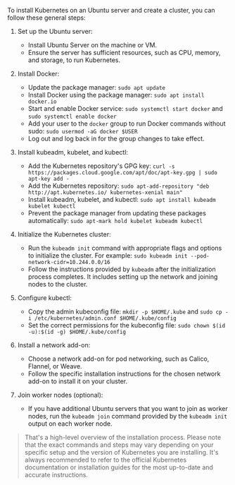 To install Kubernetes on an Ubuntu server and create a cluster, you can follow these general steps:

1. Set up the Ubuntu server:
    
    - Install Ubuntu Server on the machine or VM.
    - Ensure the server has sufficient resources, such as CPU, memory, and storage, to run Kubernetes.
2. Install Docker:
    
    - Update the package manager: `sudo apt update`
    - Install Docker using the package manager: `sudo apt install docker.io`
    - Start and enable Docker service: `sudo systemctl start docker` and `sudo systemctl enable docker`
    - Add your user to the `docker` group to run Docker commands without sudo: `sudo usermod -aG docker $USER`
    - Log out and log back in for the group changes to take effect.
3. Install kubeadm, kubelet, and kubectl:
    
    - Add the Kubernetes repository's GPG key: `curl -s https://packages.cloud.google.com/apt/doc/apt-key.gpg | sudo apt-key add -`
    - Add the Kubernetes repository: `sudo apt-add-repository "deb http://apt.kubernetes.io/ kubernetes-xenial main"`
    - Install kubeadm, kubelet, and kubectl: `sudo apt install kubeadm kubelet kubectl`
    - Prevent the package manager from updating these packages automatically: `sudo apt-mark hold kubelet kubeadm kubectl`
4. Initialize the Kubernetes cluster:
    
    - Run the `kubeadm init` command with appropriate flags and options to initialize the cluster. For example: `sudo kubeadm init --pod-network-cidr=10.244.0.0/16`
    - Follow the instructions provided by `kubeadm` after the initialization process completes. It includes setting up the network and joining nodes to the cluster.
5. Configure kubectl:
    
    - Copy the admin kubeconfig file: `mkdir -p $HOME/.kube` and `sudo cp -i /etc/kubernetes/admin.conf $HOME/.kube/config`
    - Set the correct permissions for the kubeconfig file: `sudo chown $(id -u):$(id -g) $HOME/.kube/config`
6. Install a network add-on:
    
    - Choose a network add-on for pod networking, such as Calico, Flannel, or Weave.
    - Follow the specific installation instructions for the chosen network add-on to install it on your cluster.
7. Join worker nodes (optional):
    
    - If you have additional Ubuntu servers that you want to join as worker nodes, run the `kubeadm join` command provided by the `kubeadm init` output on each worker node.

> That's a high-level overview of the installation process. Please note that the exact commands and steps may vary depending on your specific setup and the version of Kubernetes you are installing. It's always recommended to refer to the official Kubernetes documentation or installation guides for the most up-to-date and accurate instructions.